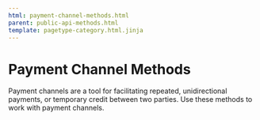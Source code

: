 ```yaml
---
html: payment-channel-methods.html
parent: public-api-methods.html
template: pagetype-category.html.jinja
---
```

# Payment Channel Methods

Payment channels are a tool for facilitating repeated, unidirectional payments, or temporary credit between two parties. Use these methods to work with payment channels.